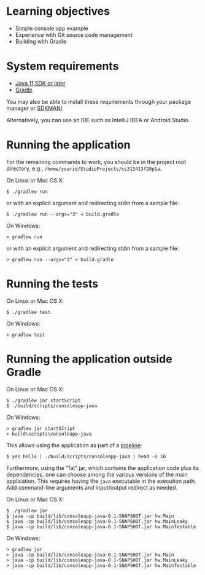 # Learning objectives

* Simple console app example
* Experience with Git source code management
* Building with Gradle

# System requirements

* [Java 11 SDK or later](https://www.oracle.com/java/technologies/javase-jdk11-downloads.html)
* [Gradle](https://gradle.org/)

You may also be able to install these requirements through your package manager or [SDKMAN!](https://sdkman.io/).

Alternatively, you can use an IDE such as IntelliJ IDEA or Android Studio.

# Running the application

For the remaining commands to work, you should be in the project root directory, e.g., `/home/yourid/StudioProjects/cs313413f20p1a`.

On Linux or Mac OS X:

    $ ./gradlew run

or with an explicit argument and redirecting stdin from a sample file:

    $ ./gradlew run --args="3" < build.gradle

On Windows:

    > gradlew run

or with an explicit argument and redirecting stdin from a sample file:

    > gradlew run --args="3" < build.gradle

# Running the tests

On Linux or Mac OS X:

    $ ./gradlew test

On Windows:

    > gradlew test

# Running the application outside Gradle

On Linux or Mac OS X:

    $ ./gradlew jar startScript
    $ ./build/scripts/consoleapp-java

On Windows:

    > gradlew jar startSCript
    > build\scripts\consoleapp-java

This allows using the application as part of a [pipeline](https://ss64.com/nt/syntax-redirection.html):

    $ yes hello | ./build/scripts/consoleapp-java | head -n 10

Furthermore, using the "fat" jar, which contains the application code plus its dependencies, one can choose among the various versions of the main application.
This requires having the `java` executable in the execution path.
Add command-line arguments and input/output redirect as needed.

On Linux or Mac OS X:

    $ ./gradlew jar
    $ java -cp build/lib/consoleapp-java-0.1-SNAPSHOT.jar hw.Main
    $ java -cp build/lib/consoleapp-java-0.1-SNAPSHOT.jar hw.MainLeaky
    $ java -cp build/lib/consoleapp-java-0.1-SNAPSHOT.jar hw.MainTestable

On Windows:

    > gradlew jar
    > java -cp build/lib/consoleapp-java-0.1-SNAPSHOT.jar hw.Main
    > java -cp build/lib/consoleapp-java-0.1-SNAPSHOT.jar hw.MainLeaky
    > java -cp build/lib/consoleapp-java-0.1-SNAPSHOT.jar hw.MainTestable
